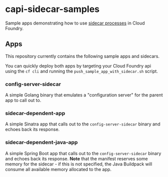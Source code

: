 # capi-sidecar-samples

Sample apps demonstrating how to use [sidecar processes](http://v3-apidocs.cloudfoundry.org/version/release-candidate/#sidecars) in Cloud Foundry.

## Apps
This repository currently contains the following sample apps and sidecars.

You can quickly deploy both apps by targeting your Cloud Foundry api using the `cf cli` and running the `push_sample_app_with_sidecar.sh` script.

### config-server-sidecar
A simple Golang binary that emulates a "configuration server" for the parent app to call out to.

### sidecar-dependent-app
A simple Sinatra app that calls out to the `config-server-sidecar` binary and echoes back its response.

### sidecar-dependent-java-app
A simple Spring Boot app that calls out to the `config-server-sidecar` binary and echoes back its response.
**Note** that the manifest reserves some memory for the sidecar - if this is not specified, the Java Buildpack will consume all available memory allocated to the app.
